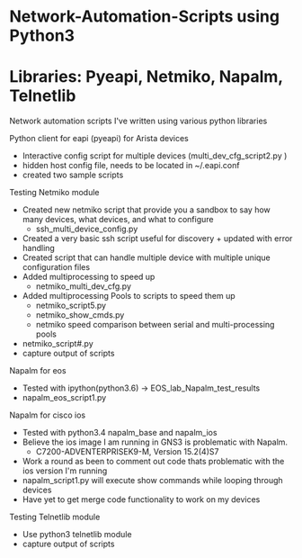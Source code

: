 # Network-Automation-Scripts using Python3
# Libraries: Pyeapi, Netmiko, Napalm, Telnetlib
Network automation scripts I've written using various python libraries

Python client for eapi (pyeapi) for Arista devices
 - Interactive config script for multiple devices (multi_dev_cfg_script2.py )
 - hidden host config file, needs to be located in ~/.eapi.conf
 - created two sample scripts

Testing Netmiko module
- Created new netmiko script that provide you a sandbox to say how many devices, what devices, and what to configure 
    - ssh_multi_device_config.py
- Created a very basic ssh script useful for discovery + updated with error handling
- Created script that can handle multiple device with multiple unique configuration files
- Added multiprocessing to speed up
    - netmiko_multi_dev_cfg.py
- Added multiprocessing Pools to scripts to speed them up
    - netmiko_script5.py
    - netmiko_show_cmds.py
    - netmiko speed comparison between serial and multi-processing pools
- netmiko_script#.py
- capture output of scripts

Napalm for eos
- Tested with ipython(python3.6) -> EOS_lab_Napalm_test_results
- napalm_eos_script1.py

Napalm for cisco ios
- Tested with python3.4 napalm_base and napalm_ios
- Believe the ios image I am running in GNS3 is problematic with Napalm. 
    - C7200-ADVENTERPRISEK9-M, Version 15.2(4)S7
- Work a round as been to comment out code thats problematic with the ios version I'm running
- napalm_script1.py will execute show commands while looping through devices
- Have yet to get merge code functionality to work on my devices

Testing Telnetlib module
- Use python3 telnetlib module
- capture output of scripts



